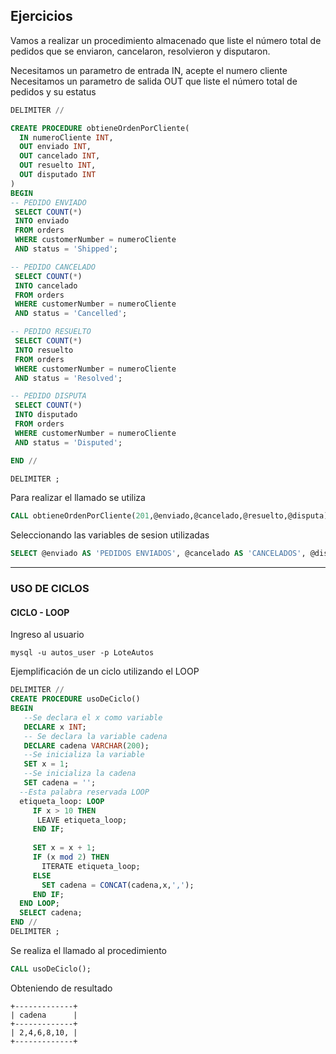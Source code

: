 ## Ejercicios 

Vamos a realizar un procedimiento almacenado que liste el número total de pedidos que se enviaron, cancelaron, resolvieron y disputaron.

Necesitamos un parametro de entrada IN, acepte el numero cliente
Necesitamos un parametro de salida OUT que liste el número total de pedidos y su estatus

```sql
DELIMITER //

CREATE PROCEDURE obtieneOrdenPorCliente(
  IN numeroCliente INT,
  OUT enviado INT,
  OUT cancelado INT,
  OUT resuelto INT,
  OUT disputado INT
)
BEGIN
-- PEDIDO ENVIADO
 SELECT COUNT(*)
 INTO enviado 
 FROM orders 
 WHERE customerNumber = numeroCliente
 AND status = 'Shipped';

-- PEDIDO CANCELADO
 SELECT COUNT(*)
 INTO cancelado
 FROM orders
 WHERE customerNumber = numeroCliente
 AND status = 'Cancelled';

-- PEDIDO RESUELTO
 SELECT COUNT(*)
 INTO resuelto
 FROM orders
 WHERE customerNumber = numeroCliente
 AND status = 'Resolved';

-- PEDIDO DISPUTA
 SELECT COUNT(*)
 INTO disputado
 FROM orders
 WHERE customerNumber = numeroCliente
 AND status = 'Disputed';

END //

DELIMITER ;
```
Para realizar el llamado se utiliza

```sql
CALL obtieneOrdenPorCliente(201,@enviado,@cancelado,@resuelto,@disputa);
```
Seleccionando las variables de sesion utilizadas

```sql
SELECT @enviado AS 'PEDIDOS ENVIADOS', @cancelado AS 'CANCELADOS', @disputa AS 'CON PROBLEMAS', ,@resuelto AS 'RESUELTOS';
```
- - -
###  USO DE CICLOS 

#### CICLO - LOOP


Ingreso al usuario
```shell
mysql -u autos_user -p LoteAutos
```

Ejemplificación de un ciclo utilizando el LOOP
```sql
DELIMITER //
CREATE PROCEDURE usoDeCiclo()
BEGIN
   --Se declara el x como variable
   DECLARE x INT; 
   -- Se declara la variable cadena
   DECLARE cadena VARCHAR(200); 
   --Se inicializa la variable 
   SET x = 1;
   --Se inicializa la cadena
   SET cadena = ''; 
  --Esta palabra reservada LOOP
  etiqueta_loop: LOOP 
     IF x > 10 THEN
      LEAVE etiqueta_loop;
     END IF;
   
     SET x = x + 1;
     IF (x mod 2) THEN
       ITERATE etiqueta_loop;
     ELSE
       SET cadena = CONCAT(cadena,x,',');
     END IF;
  END LOOP;
  SELECT cadena;
END //
DELIMITER ;
```
Se realiza el llamado al procedimiento

```sql
CALL usoDeCiclo();
```
Obteniendo de resultado
```
+-------------+
| cadena      |
+-------------+
| 2,4,6,8,10, |
+-------------+
```

